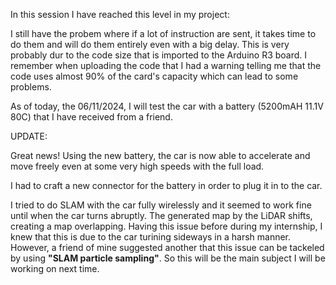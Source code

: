 In this session I have reached this level in my project:

I still have the probem where if a lot of instruction are sent, it takes time to do them and will do them entirely even with a big delay. This is very probably dur to the code size that is imported to the Arduino R3 board. I remember when uploading the code that I had a warning telling me that the code uses almost 90% of the card's capacity which can lead to some problems.

As of today, the 06/11/2024, I will test the car with a battery (5200mAH 11.1V 80C) that I have received from a friend.

UPDATE:

Great news! Using the new battery, the car is now able to accelerate and move freely even at some very high speeds with the full load.

I had to craft a new connector for the battery in order to plug it in to the car.

I tried to do SLAM with the car fully wirelessly and it seemed to work fine until when the car turns abruptly. The generated map by the LiDAR shifts, creating a map overlapping. Having this issue before during my internship, I knew that this is due to the car turining sideways in a harsh manner. However, a friend of mine suggested another that this issue can be tackeled by using **"SLAM particle sampling"**. So this will be the main subject I will be working on next time.
